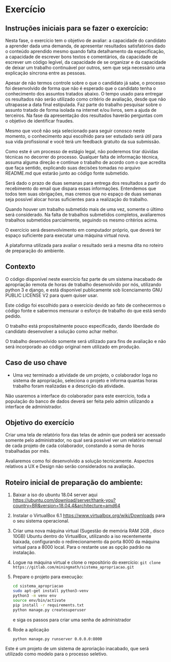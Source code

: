 # Exercício

## Instruções iniciais para se fazer o exercício:

Nesta fase, o exercício tem o objetivo de avaliar: a capacidade do candidato a aprender dada uma demanda, de apresentar resultados satisfatórios dado o conteúdo aprendido mesmo quando falta detalhamento da especificação, a capacidade de escrever bons textos e comentários, da capacidade de escrever um código legível, da capacidade de se organizar e da capacidade de deixar um trabalho continuável por outros, sem que seja necessário uma explicação síncrona entre as pessoas.

Apesar de não termos controle sobre o que o candidato já sabe, o processo foi desenvolvido de forma que não é esperado que o candidato tenha o conhecimento dos assuntos tratados abaixo. O tempo usado para entregar os resultados não serão utilizado como critério de avaliação, desde que não ultrapasse a data final estipulada. Faz parte do trabalho pesquisar sobre o assunto tratado de forma isolada na internet e/ou livros, sem a ajuda de terceiros. Na fase da apresentação dos resultados haverão perguntas com o objetivo de identificar fraudes.

Mesmo que você não seja selecionado para seguir conosco neste momento, o conhecimento aqui escolhido para ser estudado será útil para sua vida profissional e você terá um feedback gratuito da sua submissão. 

Como este é um processo de estágio legal, não poderemos tirar dúvidas técnicas no decorrer do processo. Qualquer falta de informação técnica, assuma alguma direção e continue o trabalho de acordo com o que acredita que faça sentido, explicando suas decisões tomadas no arquivo README.md que estarão junto ao código fonte submetido.

Será dado o prazo de duas semanas para entrega dos resultados a partir do recebimento do email que dispara essas informações. Entendemos que todos tem suas obrigações, mas cremos que no espaço de duas semanas seja possível alocar horas suficientes para a realização do trabalho. 

Quando houver um trabalho submetido mais de uma vez, somente o último será considerado. Na falta de trabalhos submetidos completos, avaliaremos trabalhos submetidos parcialmente, seguindo os mesmo critérios acima. 

O exercício será desenvolvimento em computador próprio, que deverá ter espaço suficiente para executar uma máquina virtual nova.

A plataforma utilizada para avaliar o resultado será a mesma dita no roteiro de preparação do ambiente. 

## Contexto 

O código disponível neste exercício faz parte de um sistema inacabado de apropriação remota de horas de trabalho desenvolvido por nós, utilizando python 3 e django, e está disponível publicamente sob licenciamento GNU PUBLIC LICENSE V2 para quem quiser usar.

Este código foi escolhido para o exercício devido ao fato de conhecermos o código fonte e sabermos mensurar o esforço de trabalho do que está sendo pedido. 

O trabalho está propositalmente pouco especificado, dando liberdade do candidato desenvolver a solução como achar melhor.

O trabalho desenvolvido somente será utilizado para fins de avaliação e não será incorporado ao código original nem utilizado em produção.

## Caso de uso chave

- Uma vez terminado a atividade de um projeto, o colaborador loga no sistema de apropriação, seleciona o projeto e informa quantas horas trabalho foram realizadas e a descrição da atividade.

Não usaremos a interface do colaborador para este exercício, toda a população do banco de dados deverá ser feita pelo admin utilizando a interface de administrador.

## Objetivo do exercício

Criar uma tela de relatório fora das telas de admin que poderá ser acessado somente pelo administrador, no qual será possível ver um relatório mensal de cada projeto de cada colaborador, constando a soma de horas trabalhadas por mês.

Avaliaremos como foi desenvolvido a solução tecnicamente. Aspectos relativos a UX e Design não serão considerados na avaliação.

## Roteiro inicial de preparação do ambiente:



1. Baixar a iso do ubuntu 18.04 server aqui https://ubuntu.com/download/server/thank-you?country=BR&version=18.04.4&architecture=amd64

2. Instalar o VirtualBox 6.1  https://www.virtualbox.org/wiki/Downloads para o seu sistema operacional.

3. Criar uma nova máquina virtual (Sugestão de memória RAM 2GB , disco 10GB) Ubuntu dentro do VirtualBox, utilizando a iso recentemente baixada, configurando o redirecionamento da porta 8000 da máquina virtual para a 8000 local. Para o restante use as opção padrão na instalação.

4. Logue na máquina virtual e clone o repositório do exercício:
   `git clone https://gitlab.com/miningmath/sistema_apropriacao.git`

5. Prepare o projeto para execução:

   ```bash
   cd sistema_apropriacao
   sudo apt-get install python3-venv
   python3 -m venv env
   source env/bin/activate
   pip install -r requirements.txt
   python manage.py createsuperuser
   ```

   e siga os passos para criar uma senha de administrador

6. Rode a aplicação

   `python manage.py runserver 0.0.0.0:8000`

   

Este é um projeto de um sistema de aproriação inacabado, que será 
utilizado como modelo para o processo seletivo.